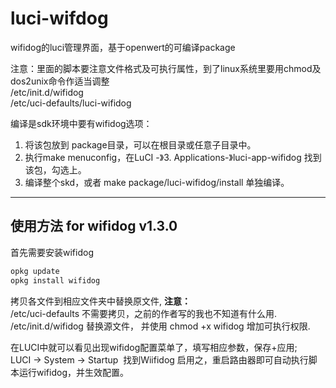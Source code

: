 luci-wifdog
===========

wifidog的luci管理界面，基于openwert的可编译package

注意：里面的脚本要注意文件格式及可执行属性，到了linux系统里要用chmod及dos2unix命令作适当调整  
/etc/init.d/wifidog  
/etc/uci-defaults/luci-wifidog


编译是sdk环境中要有wifidog选项：
1. 将该包放到 package目录，可以在根目录或任意子目录中。
2. 执行make menuconfig，在LuCI -》3. Applications-》luci-app-wifidog 找到该包，勾选上。
3. 编译整个skd，或者 make package/luci-wifidog/install 单独编译。

---
## 使用方法 for wifidog v1.3.0

首先需要安装wifidog
```bash
opkg update
opkg install wifidog
```


拷贝各文件到相应文件夹中替换原文件, __注意：__  
/etc/uci-defaults 不需要拷贝，之前的作者写的我也不知道有什么用.  
/etc/init.d/wifidog 替换源文件， 并使用 chmod +x wifidog 增加可执行权限.

在LUCI中就可以看见出现wifidog配置菜单了，填写相应参数，保存+应用;  
LUCI -> System -> Startup  找到Wiifidog 启用之，重启路由器即可自动执行脚本运行wifidog，并生效配置。
